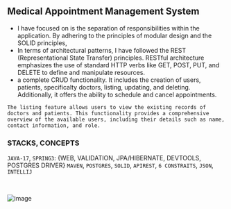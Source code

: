 ## Medical Appointment Management System

-  I have focused on is the separation of responsibilities within the application. By adhering to the principles of modular design and the SOLID principles,
-  In terms of architectural patterns, I have followed the REST (Representational State Transfer) principles. RESTful architecture emphasizes the use of standard HTTP verbs like GET, POST, PUT, and DELETE to define and manipulate resources.
-  a complete CRUD functionality. It includes the creation of users, patients, specificalty doctors, listing, updating, and deleting. Additionally, it offers the ability to schedule and cancel appointments.
```
The listing feature allows users to view the existing records of doctors and patients. This functionality provides a comprehensive overview of the available users, including their details such as name, contact information, and role.

```

### STACKS, CONCEPTS
`JAVA-17`,
`SPRING3`: {WEB, VALIDATION, JPA/HIBERNATE, DEVTOOLS, POSTGRES DRIVER}
`MAVEN`,
`POSTGRES`,
`SOLID`,
`APIREST`,
`6 CONSTRAITS`,
`JSON`,
`INTELLIJ`

<br>

![image](https://github.com/MateusLeviDev/maismedicos-apirest/assets/101754313/d8e13f2b-05f6-4dbc-ae6c-6292d27dac92)
